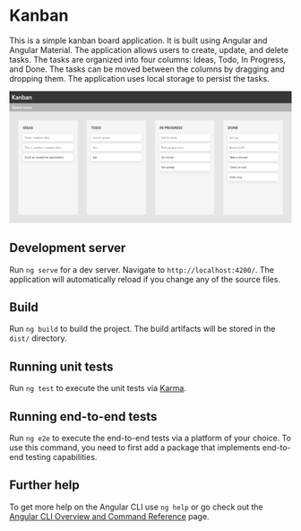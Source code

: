 # Kanban

This is a simple kanban board application. It is built using Angular and Angular Material. The application allows users to create, update, and delete tasks. The tasks are organized into four columns: Ideas, Todo, In Progress, and Done. The tasks can be moved between the columns by dragging and dropping them. The application uses local storage to persist the tasks.

![alt text](src/assets/screenshot.png "Screenshot")

## Development server

Run `ng serve` for a dev server. Navigate to `http://localhost:4200/`. The application will automatically reload if you change any of the source files.

## Build

Run `ng build` to build the project. The build artifacts will be stored in the `dist/` directory.

## Running unit tests

Run `ng test` to execute the unit tests via [Karma](https://karma-runner.github.io).

## Running end-to-end tests

Run `ng e2e` to execute the end-to-end tests via a platform of your choice. To use this command, you need to first add a package that implements end-to-end testing capabilities.

## Further help

To get more help on the Angular CLI use `ng help` or go check out the [Angular CLI Overview and Command Reference](https://angular.io/cli) page.
